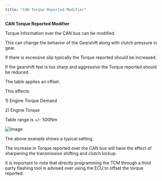 ```yaml
---
title: "CAN Torque Reported Modifier"
---
```


**CAN Torque Reported Modifier**&nbsp;


Torque Information over the CAN bus can be modified.&nbsp;

This can change the behavior of the Gearshift along with clutch pressure in gear.&nbsp;

If there is excessive slip typically the Torque reported should be increased.&nbsp;

If the gearshift feel is too sharp and aggressive the Torque reported should be reduced.&nbsp;


The table applies an offset.&nbsp;


This effects:&nbsp;

&#49;) Engine Torque Demand&nbsp;

&#50;) Engine Torque&nbsp;

Table range is +/- 500Nm&nbsp;


![Image](</lib/AAAA68.jpg>)


The above example shows a typical setting.&nbsp;

The increase in Torque reported over the CAN bus will have the effect of sharpening the transmission shifting and clutch lockup.&nbsp;

It is important to note that directly programming the TCM through a third party flashing tool is advised over using the ECU to offset the torque reported.